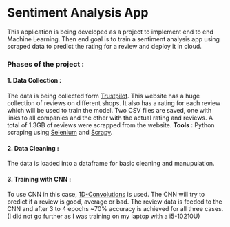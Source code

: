 # Sentiment Analysis App 
This application is being developed as a project to implement end to end Machine Learning. Then end goal is to train a sentiment analysis app using scraped data to predict the rating for a review and deploy it in cloud. 

### Phases of the project :
#### 1. Data Collection : 
The data is being collected form [Trustpilot](https://www.trustpilot.com/). This website has a huge collection of reviews on different shops. It also has a rating for each review which will be used to train the model. Two CSV files are saved, one with links to all companies and the other with the actual rating and reviews. A total of 1.3GB of reviews were scrapped from the website.
**Tools :** Python scraping using [Selenium](https://selenium-python.readthedocs.io/) and [Scrapy](https://scrapy.org/).
#### 2. Data Cleaning :
The data is loaded into a dataframe for basic cleaning and manupulation.
#### 3. Training with CNN :
To use CNN in this case, [1D-Convolutions](https://towardsdatascience.com/understanding-1d-and-3d-convolution-neural-network-keras-9d8f76e29610) is used. The CNN will try to predict if a review is good, average or bad. The review data is feeded to the CNN and after 3 to 4 epochs ~70% accuracy is achieved for all three cases. (I did not go further as I was training on my laptop with a i5-10210U)

